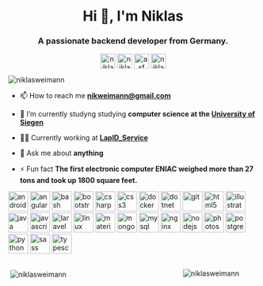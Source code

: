 <h1 align="center">Hi 👋, I'm Niklas</h1>
<h3 align="center">A passionate backend developer from Germany.</h3>
<p align="center">
<a href="https://twitter.com/niklasweimann" target="blank"><img align="center" src="https://cdn.jsdelivr.net/npm/simple-icons@3.0.1/icons/twitter.svg" alt="niklasweimann" height="30" width="30" style:"color:blue"/></a>
<a href="https://linkedin.com/in/niklas-weimann-0a4b5619b" target="blank"><img align="center" src="https://cdn.jsdelivr.net/npm/simple-icons@3.0.1/icons/linkedin.svg" alt="niklas-weimann-0a4b5619b" height="30" width="30" /></a>
<a href="https://stackoverflow.com/users/12267704/semkado" target="blank"><img align="center" src="https://cdn.jsdelivr.net/npm/simple-icons@3.0.1/icons/stackoverflow.svg" alt="asf" height="30" width="30" /></a>
<a href="https://instagram.com/niklas.w4" target="blank"><img align="center" src="https://cdn.jsdelivr.net/npm/simple-icons@3.0.1/icons/instagram.svg" alt="niklas.w4" height="30" width="30" /></a>
</p>

<p align="left"> <img src="https://komarev.com/ghpvc/?username=niklasweimann" alt="niklasweimann" /> </p>

- 📫 How to reach me **nikweimann@gmail.com**

- 🌱 I’m currently studyng studying **computer science at the [University of Siegen](https://www.uni-siegen.de/start/)**

- 👨‍💻 Currently working at **[LapID_Service](https://www.lapid.de/)**

- 💬 Ask me about **anything**

- ⚡ Fun fact **The first electronic computer ENIAC weighed more than 27 tons and took up 1800 square feet.**

<p align="left"><img src="https://devicons.github.io/devicon/devicon.git/icons/android/android-original-wordmark.svg" alt="android" width="40" height="40"/> <img src="https://devicons.github.io/devicon/devicon.git/icons/angularjs/angularjs-original.svg" alt="angularjs" width="40" height="40"/> <img src="https://www.vectorlogo.zone/logos/gnu_bash/gnu_bash-icon.svg" alt="bash" width="40" height="40"/> <img src="https://devicons.github.io/devicon/devicon.git/icons/bootstrap/bootstrap-plain.svg" alt="bootstrap" width="40" height="40"/> <img src="https://devicons.github.io/devicon/devicon.git/icons/csharp/csharp-original.svg" alt="csharp" width="40" height="40"/> <img src="https://devicons.github.io/devicon/devicon.git/icons/css3/css3-original-wordmark.svg" alt="css3" width="40" height="40"/> <img src="https://devicons.github.io/devicon/devicon.git/icons/docker/docker-original-wordmark.svg" alt="docker" width="40" height="40"/> <img src="https://devicons.github.io/devicon/devicon.git/icons/dot-net/dot-net-original-wordmark.svg" alt="dotnet" width="40" height="40"/> <img src="https://www.vectorlogo.zone/logos/git-scm/git-scm-icon.svg" alt="git" width="40" height="40"/> <img src="https://devicons.github.io/devicon/devicon.git/icons/html5/html5-original-wordmark.svg" alt="html5" width="40" height="40"/> <img src="https://www.vectorlogo.zone/logos/adobe_illustrator/adobe_illustrator-icon.svg" alt="illustrator" width="40" height="40"/> <img src="https://devicons.github.io/devicon/devicon.git/icons/java/java-original-wordmark.svg" alt="java" width="40" height="40"/> <img src="https://devicons.github.io/devicon/devicon.git/icons/javascript/javascript-original.svg" alt="javascript" width="40" height="40"/> <img src="https://devicons.github.io/devicon/devicon.git/icons/laravel/laravel-plain-wordmark.svg" alt="laravel" width="40" height="40"/> <img src="https://devicons.github.io/devicon/devicon.git/icons/linux/linux-original.svg" alt="linux" width="40" height="40"/> <img src="https://raw.githubusercontent.com/prplx/svg-logos/5585531d45d294869c4eaab4d7cf2e9c167710a9/svg/materialize.svg" alt="materialize" width="40" height="40"/> <img src="https://devicons.github.io/devicon/devicon.git/icons/mongodb/mongodb-original-wordmark.svg" alt="mongodb" width="40" height="40"/> <img src="https://devicons.github.io/devicon/devicon.git/icons/mysql/mysql-original-wordmark.svg" alt="mysql" width="40" height="40"/> <img src="https://devicons.github.io/devicon/devicon.git/icons/nginx/nginx-original.svg" alt="nginx" width="40" height="40"/> <img src="https://devicons.github.io/devicon/devicon.git/icons/nodejs/nodejs-original-wordmark.svg" alt="nodejs" width="40" height="40"/> <img src="https://devicons.github.io/devicon/devicon.git/icons/photoshop/photoshop-plain.svg" alt="photoshop" width="40" height="40"/> <img src="https://devicons.github.io/devicon/devicon.git/icons/postgresql/postgresql-original-wordmark.svg" alt="postgresql" width="40" height="40"/> <img src="https://devicons.github.io/devicon/devicon.git/icons/python/python-original.svg" alt="python" width="40" height="40"/> <img src="https://devicons.github.io/devicon/devicon.git/icons/sass/sass-original.svg" alt="sass" width="40" height="40"/> <img src="https://devicons.github.io/devicon/devicon.git/icons/typescript/typescript-original.svg" alt="typescript" width="40" height="40"/></p>

<div style="float:left; width: 70%">
  <p>&nbsp;<img align="center" src="https://github-readme-stats.vercel.app/api?username=niklasweimann&show_icons=true" alt="niklasweimann" /></p>
</div>
<div style="float: right; width: 30%">
  <p><img align="left" src="https://github-readme-stats.vercel.app/api/top-langs/?username=niklasweimann&layout=compact&hide=html" alt="niklasweimann" /></p>
</div>

